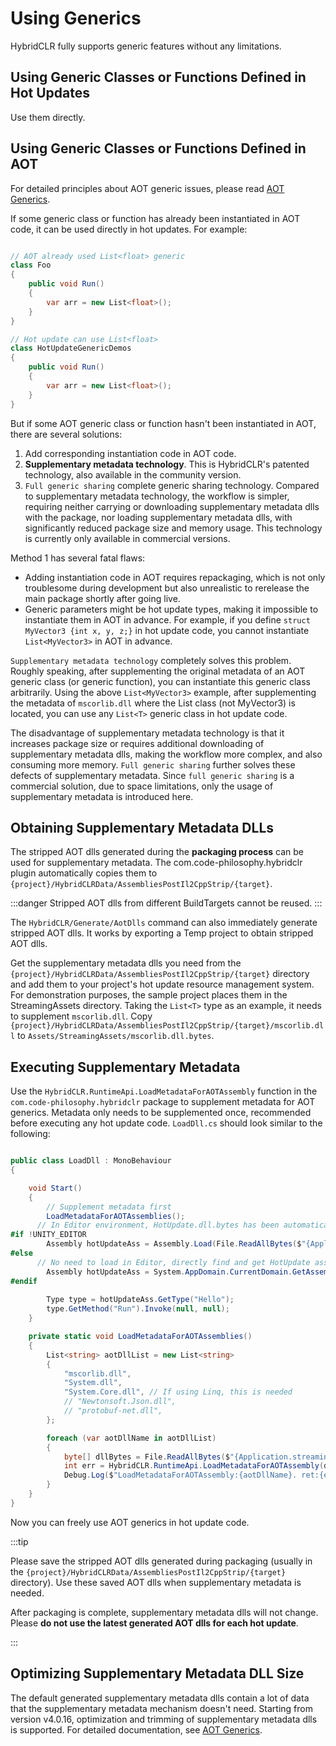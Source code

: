 # Using Generics

HybridCLR fully supports generic features without any limitations.

## Using Generic Classes or Functions Defined in Hot Updates

Use them directly.

## Using Generic Classes or Functions Defined in AOT

For detailed principles about AOT generic issues, please read [AOT Generics](/basic/aotgeneric.md).

If some generic class or function has already been instantiated in AOT code, it can be used directly in hot updates. For example:

```csharp

// AOT already used List<float> generic
class Foo
{
    public void Run()
    {
        var arr = new List<float>();
    }
}

// Hot update can use List<float>
class HotUpdateGenericDemos
{
    public void Run()
    {
        var arr = new List<float>();
    }
}

```

But if some AOT generic class or function hasn't been instantiated in AOT, there are several solutions:

1. Add corresponding instantiation code in AOT code.
2. **Supplementary metadata technology**. This is HybridCLR's patented technology, also available in the community version.
3. `Full generic sharing` complete generic sharing technology. Compared to supplementary metadata technology, the workflow is simpler, requiring neither carrying or downloading supplementary metadata dlls with the package, nor loading supplementary metadata dlls, with significantly reduced package size and memory usage. This technology is currently only available in commercial versions.

Method 1 has several fatal flaws:

- Adding instantiation code in AOT requires repackaging, which is not only troublesome during development but also unrealistic to rerelease the main package shortly after going live.
- Generic parameters might be hot update types, making it impossible to instantiate them in AOT in advance. For example, if you define `struct MyVector3 {int x, y, z;}` in hot update code, you cannot instantiate `List<MyVector3>` in AOT in advance.

`Supplementary metadata technology` completely solves this problem. Roughly speaking, after supplementing the original metadata of an AOT generic class (or generic function), you can instantiate this generic class arbitrarily. Using the above `List<MyVector3>` example, after supplementing the metadata of `mscorlib.dll` where the List class (not MyVector3) is located, you can use any `List<T>` generic class in hot update code.

The disadvantage of supplementary metadata technology is that it increases package size or requires additional downloading of supplementary metadata dlls, making the workflow more complex, and also consuming more memory. `Full generic sharing` further solves these defects of supplementary metadata. Since `full generic sharing` is a commercial solution, due to space limitations, only the usage of supplementary metadata is introduced here.

## Obtaining Supplementary Metadata DLLs

The stripped AOT dlls generated during the **packaging process** can be used for supplementary metadata. The com.code-philosophy.hybridclr plugin automatically copies them to `{project}/HybridCLRData/AssembliesPostIl2CppStrip/{target}`.

:::danger
Stripped AOT dlls from different BuildTargets cannot be reused.
:::

The `HybridCLR/Generate/AotDlls` command can also immediately generate stripped AOT dlls. It works by exporting a Temp project to obtain stripped AOT dlls.

Get the supplementary metadata dlls you need from the `{project}/HybridCLRData/AssembliesPostIl2CppStrip/{target}` directory and add them to your project's hot update resource management system. For demonstration purposes, the sample project places them in the StreamingAssets directory.
Taking the `List<T>` type as an example, it needs to supplement `mscorlib.dll`. Copy `{project}/HybridCLRData/AssembliesPostIl2CppStrip/{target}/mscorlib.dll` to `Assets/StreamingAssets/mscorlib.dll.bytes`.

## Executing Supplementary Metadata

Use the `HybridCLR.RuntimeApi.LoadMetadataForAOTAssembly` function in the `com.code-philosophy.hybridclr` package to supplement metadata for AOT generics.
Metadata only needs to be supplemented once, recommended before executing any hot update code. `LoadDll.cs` should look similar to the following:

```csharp

public class LoadDll : MonoBehaviour
{

    void Start()
    {
        // Supplement metadata first
        LoadMetadataForAOTAssemblies();
      // In Editor environment, HotUpdate.dll.bytes has been automatically loaded, no need to load, repeated loading will cause problems.
#if !UNITY_EDITOR
        Assembly hotUpdateAss = Assembly.Load(File.ReadAllBytes($"{Application.streamingAssetsPath}/HotUpdate.dll.bytes"));
#else
      // No need to load in Editor, directly find and get HotUpdate assembly
        Assembly hotUpdateAss = System.AppDomain.CurrentDomain.GetAssemblies().First(a => a.GetName().Name == "HotUpdate");
#endif
    
        Type type = hotUpdateAss.GetType("Hello");
        type.GetMethod("Run").Invoke(null, null);
    }

    private static void LoadMetadataForAOTAssemblies()
    {
        List<string> aotDllList = new List<string>
        {
            "mscorlib.dll",
            "System.dll",
            "System.Core.dll", // If using Linq, this is needed
            // "Newtonsoft.Json.dll", 
            // "protobuf-net.dll",
        };

        foreach (var aotDllName in aotDllList)
        {
            byte[] dllBytes = File.ReadAllBytes($"{Application.streamingAssetsPath}/{aotDllName}.bytes");
            int err = HybridCLR.RuntimeApi.LoadMetadataForAOTAssembly(dllBytes, HomologousImageMode.SuperSet);
            Debug.Log($"LoadMetadataForAOTAssembly:{aotDllName}. ret:{err}");
        }
    }
}    
```

Now you can freely use AOT generics in hot update code.

:::tip

Please save the stripped AOT dlls generated during packaging (usually in the `{project}/HybridCLRData/AssembliesPostIl2CppStrip/{target}` directory). Use these saved AOT dlls when supplementary metadata is needed.

After packaging is complete, supplementary metadata dlls will not change. Please **do not use the latest generated AOT dlls for each hot update**.

:::

## Optimizing Supplementary Metadata DLL Size

The default generated supplementary metadata dlls contain a lot of data that the supplementary metadata mechanism doesn't need. Starting from version v4.0.16, optimization and trimming of supplementary metadata dlls is supported. For detailed documentation, see [AOT Generics](../basic/aotgeneric).
